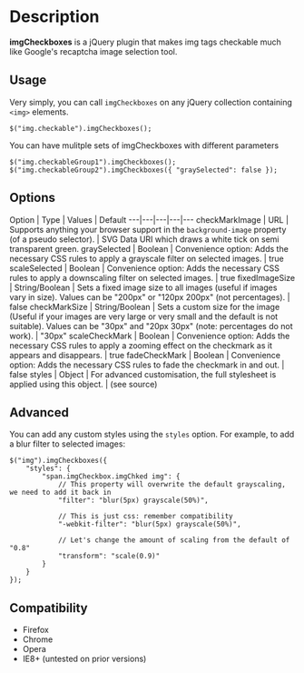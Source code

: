 # Description
**imgCheckboxes** is a jQuery plugin that makes img tags checkable much like Google's recaptcha image selection tool.

## Usage

Very simply, you can call `imgCheckboxes` on any jQuery collection containing `<img>` elements.

    $("img.checkable").imgCheckboxes();

You can have mulitple sets of imgCheckboxes with different parameters

    $("img.checkableGroup1").imgCheckboxes();
    $("img.checkableGroup2").imgCheckboxes({ "graySelected": false });

## Options

Option | Type | Values | Default
---|---|---|---|---
checkMarkImage | URL | Supports anything your browser support in the `background-image` property (of a pseudo selector). | SVG Data URI which draws a white tick on semi transparent green.
graySelected | Boolean | Convenience option: Adds the necessary CSS rules to apply a grayscale filter on selected images. | true
scaleSelected | Boolean | Convenience option: Adds the necessary CSS rules to apply a downscaling filter on selected images. | true
fixedImageSize | String/Boolean | Sets a fixed image size to all images (useful if images vary in size). Values can be "200px" or "120px 200px" (not percentages). | false
checkMarkSize | String/Boolean | Sets a custom size for the image (Useful if your images are very large or very small and the default is not suitable). Values can be "30px" and "20px 30px" (note: percentages do not work). | "30px"
scaleCheckMark | Boolean | Convenience option: Adds the necessary CSS rules to apply a zooming effect on the checkmark as it appears and disappears. | true
fadeCheckMark | Boolean | Convenience option: Adds the necessary CSS rules to fade the checkmark in and out. | false
styles | Object | For advanced customisation, the full stylesheet is applied using this object. | (see source)

## Advanced

You can add any custom styles using the `styles` option. For example, to add a blur filter to selected images:

	$("img").imgCheckboxes({
		"styles": {
			"span.imgCheckbox.imgChked img": {
				// This property will overwrite the default grayscaling, we need to add it back in
				"filter": "blur(5px) grayscale(50%)",

				// This is just css: remember compatibility
				"-webkit-filter": "blur(5px) grayscale(50%)",

				// Let's change the amount of scaling from the default of "0.8"
				"transform": "scale(0.9)"
			}
		}
	});

## Compatibility

- Firefox
- Chrome
- Opera
- IE8+ (untested on prior versions)